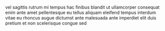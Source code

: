 vel sagittis rutrum mi tempus hac finibus blandit ut ullamcorper consequat enim
ante amet pellentesque eu tellus aliquam eleifend tempus interdum vitae eu
rhoncus augue dictumst ante malesuada ante imperdiet elit duis pretium et non
scelerisque congue sed